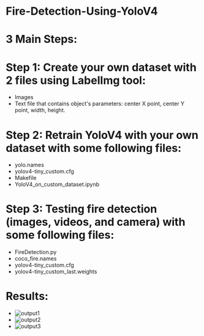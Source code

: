 # Fire-Detection-Using-YoloV4
# 3 Main Steps:
# Step 1: Create your own dataset with 2 files using LabelImg tool: 
- Images
- Text file that contains object's parameters: center X point, center Y point, width, height.
# Step 2: Retrain YoloV4 with your own dataset with some following files:
- yolo.names
- yolov4-tiny_custom.cfg
- Makefile
- YoloV4_on_custom_dataset.ipynb
# Step 3: Testing fire detection (images, videos, and camera) with some following files:
- FireDetection.py
- coco_fire.names
- yolov4-tiny_custom.cfg
- yolov4-tiny_custom_last.weights
# Results:
- ![output1](https://user-images.githubusercontent.com/52019849/115096000-67136a80-9f5e-11eb-8db0-406c54926b0a.PNG)
- ![output2](https://user-images.githubusercontent.com/52019849/115096003-68449780-9f5e-11eb-8eb6-7eceac055083.PNG)
- ![output3](https://user-images.githubusercontent.com/52019849/115096005-68dd2e00-9f5e-11eb-912d-324f5f8704d1.PNG)

